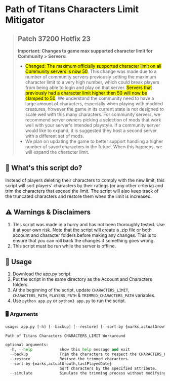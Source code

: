# Path of Titans Characters Limit Mitigator

> ## Patch 37200 Hotfix 23
> 
>  **Important: Changes to game max supported character limit for Community > Servers:**
> - <mark>Changed: The maximum officially supported character limit on all Community servers is now 50</mark>. This change was made due to a number of community servers previously setting the maximum character limit to a very high number, which could break players from being able to login and play on that server. <mark>Servers that previously had a character limit higher then 50 will now be clamped to 50</mark>. We understand the community need to have a large amount of characters, especially when playing with modded creatures, however the game in its current state is not designed to scale well with this many characters. For community servers, we recommend server owners picking a selection of mods that work well with your server's intended playstyle. If a community server would like to expand, it is suggested they host a second server with a different set of mods.
> - We plan on updating the game to better support handling a higher number of saved characters in the future. When this happens, we will expand the character limit.

## 🔎 What's this script do?
Instead of players deleting their characters to comply with the new limit, this script will sort players' characters by their ratings (or any other criteria) and trim the characters that exceed the limit. The script will also keep track of the truncated characters and restore them when the limit is increased.

## ⚠ Warnings & Disclaimers
1. This script was made in a hurry and has not been thoroughly tested. Use it at your own risk. Note that the script will create a .zip file or both account and character folders before making any changes. This is to ensure that you can roll back the changes if something goes wrong.
2. This script must be run while the server is offline.

## 📜 Usage

1. Download the app.py script.
2. Put the script in the same directory as the Account and Characters folders.
3. At the beginning of the script, update `CHARACTERS_LIMIT`, `CHARACTERS_PATH`, `PLAYERS_PATH` & `TRIMMED_CHARACTERS_PATH` variables.
4. Use `python app.py` or `python3 app.py` to run the script.

### 🖥️ Arguments
```python
usage: app.py [-h] [--backup] [--restore] [--sort-by {marks,actualGrowth,lastPlayedDate}] [--simulate]

Path of Titans Characters CHARACTERS_LIMIT Workaround

optional arguments:
  -h, --help            show this help message and exit
  --backup              Trim the characters to respect the CHARACTERS_LIMIT.
  --restore             Restore the trimmed characters.
  --sort-by {marks,actualGrowth,lastPlayedDate}
                        Sort characters by the specified attribute.
  --simulate            Simulate the trimming process without modifying the files.
```